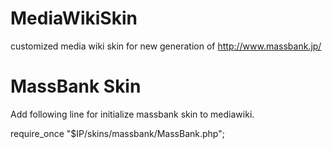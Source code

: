 MediaWikiSkin
=============

customized media wiki skin for new generation of http://www.massbank.jp/

MassBank Skin
=============
Add following line for initialize massbank skin to mediawiki.

require_once "$IP/skins/massbank/MassBank.php";
